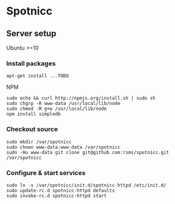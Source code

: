 # Spotnicc

## Server setup

Ubuntu >=10

### Install packages

    apt-get install ...TODO

NPM

    sudo echo && curl http://npmjs.org/install.sh | sudo sh
    sudo chgrp -R www-data /usr/local/lib/node
    sudo chmod -R g+w /usr/local/lib/node
    npm install simpledb

### Checkout source

    sudo mkdir /var/spotnicc
    sudo chown www-data:www-data /var/spotnicc
    sudo -Hu www-data git clone git@github.com:rsms/spotnicc.git /var/spotnicc

### Configure & start services

    sudo ln -s /var/spotnicc/init.d/spotnicc-httpd /etc/init.d/
    sudo update-rc.d spotnicc-httpd defaults
    sudo invoke-rc.d spotnicc-httpd start

